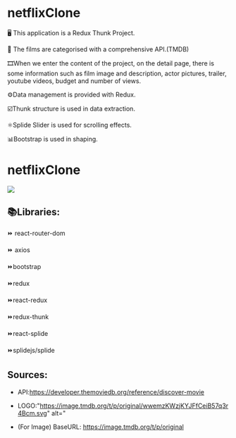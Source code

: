 # netflixClone

🖥 This application is a Redux Thunk Project. 

🎥 The films are categorised with a comprehensive API.(TMDB)

🎞When we enter the content of the project, on the detail page, there is some information such as film image and description, actor pictures, trailer, youtube videos, budget and number of views. 

⚙️Data management is provided with Redux. 

☑️Thunk structure is used in data extraction.

⚛️Splide Slider is used for scrolling effects. 

📊Bootstrap is used in shaping.

# netflixClone

<img src="./public/NetflixClone.gif"/>


## 📚Libraries:

⏩ react-router-dom

⏩ axios

⏩bootstrap

⏩redux

⏩react-redux

⏩redux-thunk

⏩react-splide

⏩splidejs/splide

## Sources:

- API:https://developer.themoviedb.org/reference/discover-movie

- LOGO:"https://image.tmdb.org/t/p/original/wwemzKWzjKYJFfCeiB57q3r4Bcm.svg" alt="

- (For Image) BaseURL: https://image.tmdb.org/t/p/original


